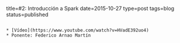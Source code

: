 title=#2: Introducción a Spark
date=2015-10-27
type=post
tags=blog
status=published
~~~~~~

* [Vídeo](https://www.youtube.com/watch?v=HVadE392uo4)
* Ponente: Federico Arnao Martín
